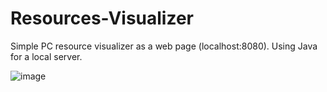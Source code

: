 # Resources-Visualizer
Simple PC resource visualizer as a web page (localhost:8080). Using Java for a local server.

![image](https://github.com/Jogurtonelle/Resources-Visualizer/assets/117392254/899fdafd-32d3-4640-82aa-bbbfafc628bf)
